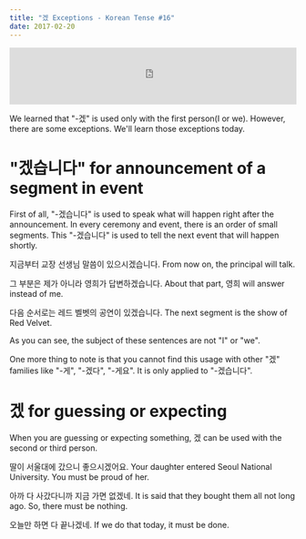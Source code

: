 ```yaml
---
title: "겠 Exceptions - Korean Tense #16"
date: 2017-02-20
---
```


<iframe id="audio_iframe" src="https://www.podbean.com/media/player/53cg8-67ddeb?skin=3" width="100%" height="100" frameborder="0" scrolling="no"></iframe>

We learned that "-겠" is used only with the first person(I or we). However, there are some exceptions. We'll learn those exceptions today. 

# "겠습니다" for announcement of a segment in event

First of all, "-겠습니다" is used to speak what will happen right after the announcement. In every ceremony and event, there is an order of small segments. This "-겠습니다" is used to tell the next event that will happen shortly. 

지금부터 교장 선생님 말씀이 있으시겠습니다. 
From now on, the principal will talk. 

그 부분은 제가 아니라 영희가 답변하겠습니다. 
About that part, 영희 will answer instead of me. 

다음 순서로는 레드 벨벳의 공연이 있겠습니다. 
The next segment is the show of Red Velvet.

As you can see, the subject of these sentences are not "I" or "we". 

One more thing to note is that you cannot find this usage with other "겠" families like "-게", "-겠다", "-게요". It is only applied to "-겠습니다".

# 겠 for guessing or expecting

When you are guessing or expecting something, 겠 can be used with the second or third person. 

딸이 서울대에 갔으니 좋으시겠어요. 
Your daughter entered Seoul National University. You must be proud of her. 

아까 다 사갔다니까 지금 가면 없겠네.
It is said that they bought them all not long ago. So, there must be nothing. 

오늘만 하면 다 끝나겠네. 
If we do that today, it must be done. 
